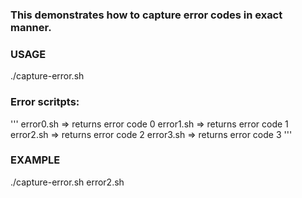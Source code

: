 ### This demonstrates how to capture error codes in exact manner.

### USAGE
./capture-error.sh <error-scritp>

### Error scritpts:
'''
error0.sh => returns error code 0
error1.sh => returns error code 1
error2.sh => returns error code 2
error3.sh => returns error code 3
'''
### EXAMPLE
./capture-error.sh error2.sh



